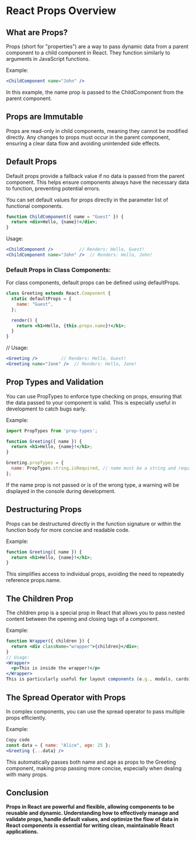 # React Props Overview

## What are Props?

Props (short for "properties") are a way to pass dynamic data from a parent component to a child component in React. They function similarly to arguments in JavaScript functions.

Example:
```jsx
<ChildComponent name="John" />
```	

In this example, the name prop is passed to the ChildComponent from the parent component.

## Props are Immutable

Props are read-only in child components, meaning they cannot be modified directly. Any changes to props must occur in the parent component, ensuring a clear data flow and avoiding unintended side effects.

## Default Props

Default props provide a fallback value if no data is passed from the parent component. This helps ensure components always have the necessary data to function, preventing potential errors.

You can set default values for props directly in the parameter list of functional components.

```jsx
function ChildComponent({ name = "Guest" }) {
  return <div>Hello, {name}!</div>;
}
```	

Usage:

```jsx
<ChildComponent />          // Renders: Hello, Guest!
<ChildComponent name="John" />  // Renders: Hello, John!
```

### Default Props in Class Components:

For class components, default props can be defined using defaultProps.

```jsx
class Greeting extends React.Component {
  static defaultProps = {
    name: "Guest",
  };

  render() {
    return <h1>Hello, {this.props.name}!</h1>;
  }
}
```

// Usage:
```jsx
<Greeting />         // Renders: Hello, Guest!
<Greeting name="Jane" />  // Renders: Hello, Jane!
```

## Prop Types and Validation

You can use PropTypes to enforce type checking on props, ensuring that the data passed to your component is valid. This is especially useful in development to catch bugs early.

Example:
```jsx
import PropTypes from 'prop-types';

function Greeting({ name }) {
  return <h1>Hello, {name}!</h1>;
}

Greeting.propTypes = {
  name: PropTypes.string.isRequired, // name must be a string and required
};
```
If the name prop is not passed or is of the wrong type, a warning will be displayed in the console during development.

## Destructuring Props

Props can be destructured directly in the function signature or within the function body for more concise and readable code.

Example:
```jsx
function Greeting({ name }) {
  return <h1>Hello, {name}!</h1>;
}
```
This simplifies access to individual props, avoiding the need to repeatedly reference props.name.

## The Children Prop

The children prop is a special prop in React that allows you to pass nested content between the opening and closing tags of a component.

Example:
```jsx
function Wrapper({ children }) {
  return <div className="wrapper">{children}</div>;
}
// Usage:
<Wrapper>
  <p>This is inside the wrapper!</p>
</Wrapper>
This is particularly useful for layout components (e.g., modals, cards) where you want to pass varying content.
```

## The Spread Operator with Props

In complex components, you can use the spread operator to pass multiple props efficiently.

Example:
```jsx
Copy code
const data = { name: "Alice", age: 25 };
<Greeting {...data} />
```
This automatically passes both name and age as props to the Greeting component, making prop passing more concise, especially when dealing with many props.

## Conclusion

**Props in React are powerful and flexible, allowing components to be reusable and dynamic. Understanding how to effectively manage and validate props, handle default values, and optimize the flow of data in React components is essential for writing clean, maintainable React applications.**

